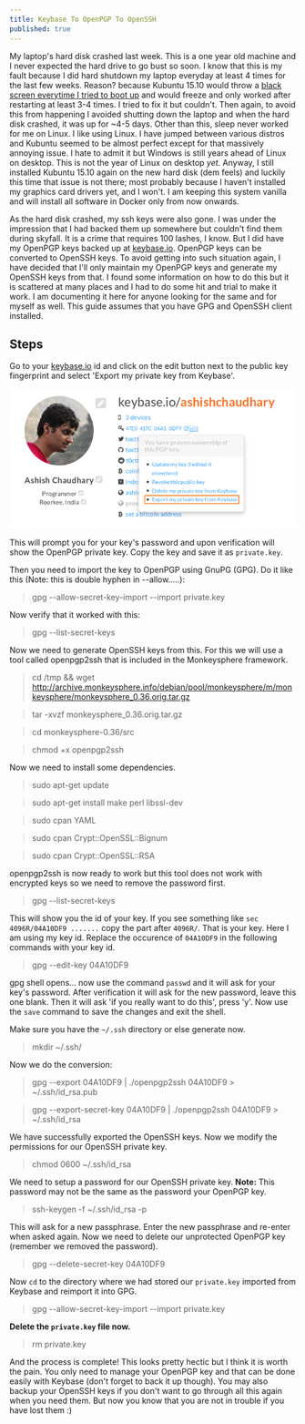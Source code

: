 ```yaml
---
title: Keybase To OpenPGP To OpenSSH
published: true
---
```


My laptop's hard disk crashed last week. This is a one year old machine and I never expected the hard drive to go bust so soon. I know that this is my fault because I did hard shutdown my laptop everyday at least 4 times for the last few weeks. Reason? because Kubuntu 15.10 would throw a [black screen everytime I tried to boot up](https://bugs.launchpad.net/sddm-kcm/+bug/1454004) and would freeze and only worked after restarting at least 3-4 times. I tried to fix it but couldn't. Then again, to avoid this from happening I avoided shutting down the laptop and when the hard disk crashed, it was up for ~4-5 days. Other than this, sleep never worked for me on Linux. I like using Linux. I have jumped between various distros and Kubuntu seemed to be almost perfect except for that massively annoying issue. I hate to admit it but Windows is still years ahead of Linux on desktop. This is not the year of Linux on desktop _yet_. Anyway, I still installed Kubuntu 15.10 again on the new hard disk (dem feels) and luckily this time that issue is not there; most probably because I haven't installed my graphics card drivers yet, and I won't. I am keeping this system vanilla and will install all software in Docker only from now onwards.

As the hard disk crashed, my ssh keys were also gone. I was under the impression that I had backed them up somewhere but couldn't find them during skyfall. It is a crime that requires 100 lashes, I know. But I did have my OpenPGP keys backed up at [keybase.io](https://keybase.io/ashishchaudhary). OpenPGP keys can be converted to OpenSSH keys. To avoid getting into such situation again, I have decided that I'll only maintain my OpenPGP keys and generate my OpenSSH keys from that. I found some information on how to do this but it is scattered at many places and I had to do some hit and trial to make it work. I am documenting it here for anyone looking for the same and for myself as well. This guide assumes that you have GPG and OpenSSH client installed.

## Steps

Go to your [keybase.io](https://keybase.io) id and click on the edit button next to the public key fingerprint and select 'Export my private key from Keybase'.

<a href="/images/posts/private_export.png" data-lightbox="hack_architecture" data-title="Export your private key">![Export your private key](/images/posts/private_export.png)</a>

This will prompt you for your key's password and upon verification will show the OpenPGP private key. Copy the key and save it as `private.key`.

Then you need to import the key to OpenPGP using GnuPG (GPG). Do it like this (Note: this is double hyphen in --allow.....):

> gpg --allow-secret-key-import --import private.key


Now verify that it worked with this:

> gpg --list-secret-keys

Now we need to generate OpenSSH keys from this. For this we will use a tool called openpgp2ssh that is included in the Monkeysphere framework.

> cd /tmp && wget http://archive.monkeysphere.info/debian/pool/monkeysphere/m/monkeysphere/monkeysphere_0.36.orig.tar.gz

> tar -xvzf monkeysphere_0.36.orig.tar.gz

> cd monkeysphere-0.36/src

> chmod +x openpgp2ssh

Now we need to install some dependencies.

> sudo apt-get update

> sudo apt-get install make perl libssl-dev

> sudo cpan YAML

> sudo cpan Crypt::OpenSSL::Bignum

> sudo cpan Crypt::OpenSSL::RSA

openpgp2ssh is now ready to work but this tool does not work with encrypted keys so we need to remove the password first.

> gpg --list-secret-keys

This will show you the id of your key. If you see something like `sec   4096R/04A10DF9 .......` copy the part after `4096R/`. That is your key. Here I am using my key id. Replace the occurence of `04A10DF9` in the following commands with your key id.

> gpg --edit-key 04A10DF9

gpg shell opens... now use the command `passwd` and it will ask for your key's password. After verification it will ask for the new password, leave this one blank. Then it will ask 'if you really want to do this', press 'y'. Now use the `save` command to save the changes and exit the shell.

Make sure you have the `~/.ssh` directory or else generate now.

> mkdir ~/.ssh/

Now we do the conversion:

> gpg --export 04A10DF9 | ./openpgp2ssh 04A10DF9 > ~/.ssh/id_rsa.pub

> gpg --export-secret-key 04A10DF9 | ./openpgp2ssh 04A10DF9 > ~/.ssh/id_rsa

We have successfully exported the OpenSSH keys. Now we modify the permissions for our OpenSSH private key.

> chmod 0600 ~/.ssh/id_rsa

We need to setup a password for our OpenSSH private key. **Note:** This password may not be the same as the password your OpenPGP key.

> ssh-keygen -f ~/.ssh/id_rsa -p

This will ask for a new passphrase. Enter the new passphrase and re-enter when asked again. Now we need to delete our unprotected OpenPGP key (remember we removed the password).

> gpg --delete-secret-key 04A10DF9

Now `cd` to the directory where we had stored our `private.key` imported from Keybase and reimport it into GPG.

> gpg --allow-secret-key-import --import private.key

**Delete the `private.key` file now.**

> rm private.key

And the process is complete! This looks pretty hectic but I think it is worth the pain. You only need to manage your OpenPGP key and that can be done easily with Keybase (don't forget to back it up though). You may also backup your OpenSSH keys if you don't want to go through all this again when you need them. But now you know that you are not in trouble if you have lost them :)